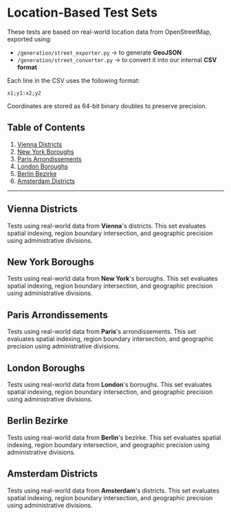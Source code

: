 # Location-Based Test Sets

These tests are based on real-world location data from OpenStreetMap, exported using:
- `/generation/street_exporter.py` → to generate **GeoJSON**
- `/generation/street_converter.py` → to convert it into our internal **CSV format**

Each line in the CSV uses the following format:
```
x1;y1:x2;y2
```
Coordinates are stored as 64-bit binary doubles to preserve precision.

## Table of Contents
1. [Vienna Districts](#vienna-districts)
2. [New York Boroughs](#new-york-boroughs)
3. [Paris Arrondissements](#paris-arrondissements)
4. [London Boroughs](#london-boroughs)
5. [Berlin Bezirke](#berlin-bezirke)
6. [Amsterdam Districts](#amsterdam-districts)

---

## Vienna Districts
Tests using real-world data from **Vienna**'s districts. This set evaluates spatial indexing, region boundary intersection, and geographic precision using administrative divisions.

## New York Boroughs
Tests using real-world data from **New York**'s boroughs. This set evaluates spatial indexing, region boundary intersection, and geographic precision using administrative divisions.

## Paris Arrondissements
Tests using real-world data from **Paris**'s arrondissements. This set evaluates spatial indexing, region boundary intersection, and geographic precision using administrative divisions.

## London Boroughs
Tests using real-world data from **London**'s boroughs. This set evaluates spatial indexing, region boundary intersection, and geographic precision using administrative divisions.

## Berlin Bezirke
Tests using real-world data from **Berlin**'s bezirke. This set evaluates spatial indexing, region boundary intersection, and geographic precision using administrative divisions.

## Amsterdam Districts
Tests using real-world data from **Amsterdam**'s districts. This set evaluates spatial indexing, region boundary intersection, and geographic precision using administrative divisions.
